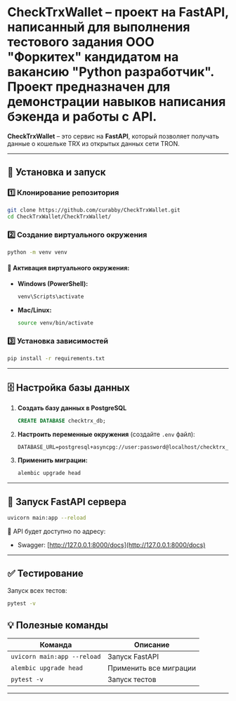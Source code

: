 # **CheckTrxWallet** – проект на FastAPI, написанный для выполнения тестового задания ООО "Форкитех" кандидатом на вакансию "Python разработчик". Проект предназначен для демонстрации навыков написания бэкенда и работы с API.  


**CheckTrxWallet** – это сервис на **FastAPI**, который позволяет получать данные о кошельке TRX из открытых данных сети TRON.

---

## 🔧 Установка и запуск

### 1️⃣ Клонирование репозитория
```sh
git clone https://github.com/curabby/CheckTrxWallet.git
cd CheckTrxWallet/CheckTrxWallet/
```

### 2️⃣ Создание виртуального окружения
```sh
python -m venv venv
```
#### 🔹 **Активация виртуального окружения:**
- **Windows (PowerShell):**  
  ```sh
  venv\Scripts\activate
  ```
- **Mac/Linux:**  
  ```sh
  source venv/bin/activate
  ```

### 3️⃣ Установка зависимостей
```sh
pip install -r requirements.txt
```

---

## 🗄️ Настройка базы данных

1. **Создать базу данных в PostgreSQL**
   ```sql
   CREATE DATABASE checktrx_db;
   ```

2. **Настроить переменные окружения** (создайте `.env` файл):
   ```
   DATABASE_URL=postgresql+asyncpg://user:password@localhost/checktrx_db
   ```

3. **Применить миграции:**
   ```sh
   alembic upgrade head
   ```

---

## 🚀 Запуск FastAPI сервера
```sh
uvicorn main:app --reload
```
📌 API будет доступно по адресу:  
- Swagger: [http://127.0.0.1:8000/docs](http://127.0.0.1:8000/docs)

---

## ✅ Тестирование
Запуск всех тестов:
```sh
pytest -v
```


## 💡 Полезные команды

| Команда | Описание |
|---------|----------|
| `uvicorn main:app --reload` | Запуск FastAPI |
| `alembic upgrade head` | Применить все миграции |
| `pytest -v` | Запуск тестов |

---

